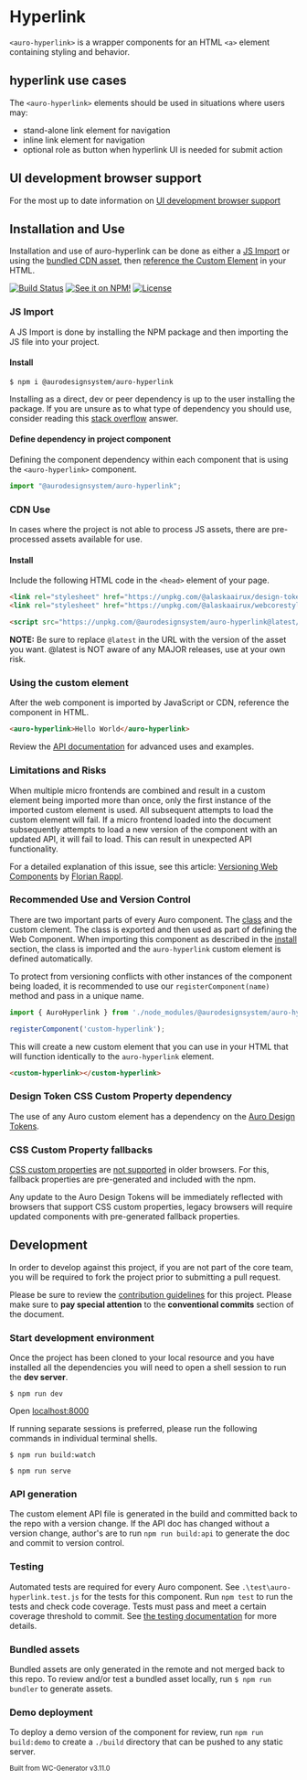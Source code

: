 # Hyperlink

`<auro-hyperlink>` is a wrapper components for an HTML `<a>` element containing styling and behavior.

## hyperlink use cases

The `<auro-hyperlink>` elements should be used in situations where users may:

* stand-alone link element for navigation
* inline link element for navigation
* optional role as button when hyperlink UI is needed for submit action

## UI development browser support

For the most up to date information on [UI development browser support](https://auro.alaskaair.com/support/browsersSupport)

## Installation and Use

Installation and use of auro-hyperlink can be done as either a <a href="#js-import">JS Import</a> or using the <a href="#cdn-use">bundled CDN asset</a>, then <a href="#using-the-custom-element">reference the Custom Element</a> in your HTML.

[![Build Status](https://img.shields.io/github/actions/workflow/status/AlaskaAirlines/auro-hyperlink/testPublish.yml?branch=master&style=for-the-badge)](https://github.com/AlaskaAirlines/auro-hyperlink/actions?query=workflow%3A%22test+and+publish%22)
[![See it on NPM!](https://img.shields.io/npm/v/@aurodesignsystem/auro-hyperlink?style=for-the-badge&color=orange)](https://www.npmjs.com/package/@aurodesignsystem/auro-hyperlink)
[![License](https://img.shields.io/npm/l/@aurodesignsystem/auro-hyperlink?color=blue&style=for-the-badge)](https://www.apache.org/licenses/LICENSE-2.0)

### JS Import

A JS Import is done by installing the NPM package and then importing the JS file into your project.

#### Install

```shell
$ npm i @aurodesignsystem/auro-hyperlink
```

Installing as a direct, dev or peer dependency is up to the user installing the package. If you are unsure as to what type of dependency you should use, consider reading this [stack overflow](https://stackoverflow.com/questions/18875674/whats-the-difference-between-dependencies-devdependencies-and-peerdependencies) answer.

#### Define dependency in project component

Defining the component dependency within each component that is using the `<auro-hyperlink>` component.

```javascript
import "@aurodesignsystem/auro-hyperlink";
```

### CDN Use

In cases where the project is not able to process JS assets, there are pre-processed assets available for use.

#### Install

Include the following HTML code in the `<head>` element of your page.

```html
<link rel="stylesheet" href="https://unpkg.com/@alaskaairux/design-tokens@latest/dist/tokens/CSSCustomProperties.css" />
<link rel="stylesheet" href="https://unpkg.com/@alaskaairux/webcorestylesheets@latest/dist/bundled/essentials.css" />

<script src="https://unpkg.com/@aurodesignsystem/auro-hyperlink@latest/dist/auro-hyperlink__bundled.js" type="module"></script>
```

**NOTE:** Be sure to replace `@latest` in the URL with the version of the asset you want. @latest is NOT aware of any MAJOR releases, use at your own risk.

### Using the custom element

After the web component is imported by JavaScript or CDN, reference the component in HTML.

<!-- AURO-GENERATED-CONTENT:START (CODE:src=./apiExamples/basic.html) -->
<!-- The below code snippet is automatically added from ./apiExamples/basic.html -->
```html
<auro-hyperlink>Hello World</auro-hyperlink>
```
<!-- AURO-GENERATED-CONTENT:END -->

Review the <a href="https://auro.alaskaair.com/components/auro/hyperlink/api">API documentation</a> for advanced uses and examples.

### Limitations and Risks

When multiple micro frontends are combined and result in a custom element being imported more than once, only the first instance of the imported custom element is used. All subsequent attempts to load the custom element will fail. If a micro frontend loaded into the document subsequently attempts to load a new version of the component with an updated API, it will fail to load. This can result in unexpected API functionality.

For a detailed explanation of this issue, see this article: [Versioning Web Components](https://dev.to/florianrappl/versioning-web-components-3bda) by [Florian Rappl](https://dev.to/florianrappl).

### Recommended Use and Version Control

There are two important parts of every Auro component. The <a href="https://developer.mozilla.org/en-US/docs/Web/JavaScript/Reference/Classes">class</a> and the custom clement. The class is exported and then used as part of defining the Web Component. When importing this component as described in the <a href="#install">install</a> section, the class is imported and the `auro-hyperlink` custom element is defined automatically.

To protect from versioning conflicts with other instances of the component being loaded, it is recommended to use our `registerComponent(name)` method and pass in a unique name.

```js
import { AuroHyperlink } from './node_modules/@aurodesignsystem/auro-hyperlink';

registerComponent('custom-hyperlink');
```

This will create a new custom element that you can use in your HTML that will function identically to the `auro-hyperlink` element.

```html
<custom-hyperlink></custom-hyperlink>
```

### Design Token CSS Custom Property dependency

The use of any Auro custom element has a dependency on the [Auro Design Tokens](https://auro.alaskaair.com/getting-started/developers/design-tokens).

### CSS Custom Property fallbacks

[CSS custom properties](https://developer.mozilla.org/en-US/docs/Web/CSS/Using_CSS_custom_properties) are [not supported](https://auro.alaskaair.com/support/custom-properties) in older browsers. For this, fallback properties are pre-generated and included with the npm.

Any update to the Auro Design Tokens will be immediately reflected with browsers that support CSS custom properties, legacy browsers will require updated components with pre-generated fallback properties.

## Development

In order to develop against this project, if you are not part of the core team, you will be required to fork the project prior to submitting a pull request.

Please be sure to review the [contribution guidelines](https://auro.alaskaair.com/contributing) for this project. Please make sure to **pay special attention** to the **conventional commits** section of the document.

### Start development environment

Once the project has been cloned to your local resource and you have installed all the dependencies you will need to open a shell session to run the **dev server**.

```shell
$ npm run dev
```

Open [localhost:8000](http://localhost:8000/)

If running separate sessions is preferred, please run the following commands in individual terminal shells.

```shell
$ npm run build:watch

$ npm run serve
```

### API generation

The custom element API file is generated in the build and committed back to the repo with a version change. If the API doc has changed without a version change, author's are to run `npm run build:api` to generate the doc and commit to version control.

### Testing

Automated tests are required for every Auro component. See `.\test\auro-hyperlink.test.js` for the tests for this component. Run `npm test` to run the tests and check code coverage. Tests must pass and meet a certain coverage threshold to commit. See [the testing documentation](https://auro.alaskaair.com/support/tests) for more details.

### Bundled assets

Bundled assets are only generated in the remote and not merged back to this repo. To review and/or test a bundled asset locally, run `$ npm run bundler` to generate assets.

### Demo deployment

To deploy a demo version of the component for review, run `npm run build:demo` to create a `./build` directory that can be pushed to any static server.

<small>Built from WC-Generator v3.11.0</small>
